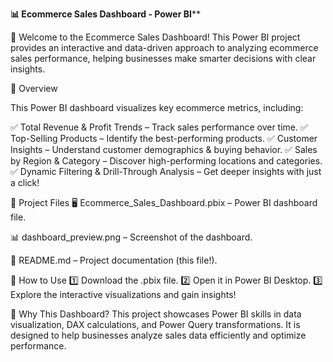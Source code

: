 **📊 Ecommerce Sales Dashboard - Power BI****


🚀 Welcome to the Ecommerce Sales Dashboard! This Power BI project provides an interactive and data-driven approach to analyzing ecommerce sales performance, helping businesses make smarter decisions with clear insights.


🔹 Overview

This Power BI dashboard visualizes key ecommerce metrics, including:

✅ Total Revenue & Profit Trends – Track sales performance over time.
✅ Top-Selling Products – Identify the best-performing products.
✅ Customer Insights – Understand customer demographics & buying behavior.
✅ Sales by Region & Category – Discover high-performing locations and categories.
✅ Dynamic Filtering & Drill-Through Analysis – Get deeper insights with just a click!

📂 Project Files
🖥️ Ecommerce_Sales_Dashboard.pbix – Power BI dashboard file.

📊 dashboard_preview.png – Screenshot of the dashboard.

📜 README.md – Project documentation (this file!).

🚀 How to Use
1️⃣ Download the .pbix file.
2️⃣ Open it in Power BI Desktop.
3️⃣ Explore the interactive visualizations and gain insights!

📢 Why This Dashboard?
This project showcases Power BI skills in data visualization, DAX calculations, and Power Query transformations. It is designed to help businesses analyze sales data efficiently and optimize performance.

